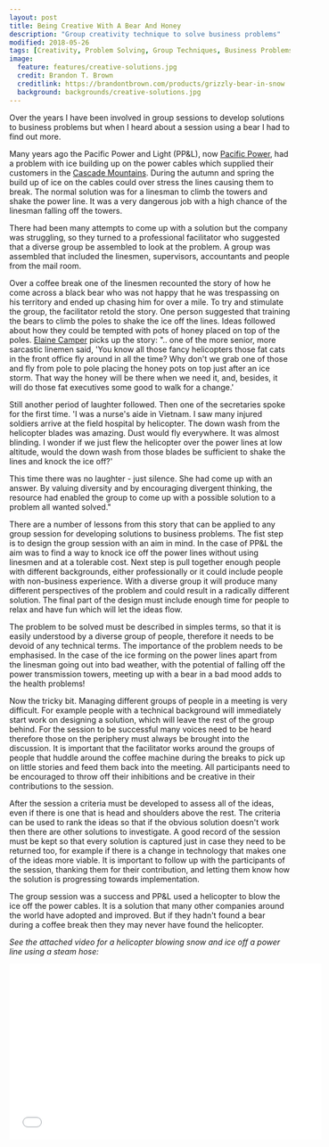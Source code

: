 ```yaml
---
layout: post
title: Being Creative With A Bear And Honey
description: "Group creativity technique to solve business problems"
modified: 2018-05-26
tags: [Creativity, Problem Solving, Group Techniques, Business Problems]
image:
  feature: features/creative-solutions.jpg
  credit: Brandon T. Brown
  creditlink: https://brandontbrown.com/products/grizzly-bear-in-snow
  background: backgrounds/creative-solutions.jpg
---
```

Over the years I have been involved in group sessions to develop solutions to business problems but when I heard about a session using a bear I had to find out more.

Many years ago the Pacific Power and Light (PP&L), now [Pacific Power](https://www.pacificpower.net/about.html), had a problem with ice building up on the power cables which supplied their customers in the [Cascade Mountains](https://en.wikipedia.org/wiki/Cascade_Range). During the autumn and spring the build up of ice on the cables could over stress the lines causing them to break. The normal solution was for a linesman to climb the towers and shake the power line. It was a very dangerous job with a high chance of the linesman falling off the towers.

There had been many attempts to come up with a solution but the company was struggling, so they turned to a professional facilitator who suggested that a diverse group be assembled to look at the problem. A group was assembled that included the linesmen, supervisors, accountants and people from the mail room.

Over a coffee break one of the linesmen recounted the story of how he come across a black bear who was not happy that he was trespassing on his territory and ended up chasing him for over a mile. To try and stimulate the group, the facilitator retold the story. One person suggested that training the bears to climb the poles to shake the ice off the lines. Ideas followed about how they could be tempted with pots of honey placed on top of the poles. [Elaine Camper](https://www.insulators.info/articles/ppl.htm) picks up the story: ".. one of the more senior, more sarcastic linemen said, 'You know all those fancy helicopters those fat cats in the front office fly around in all the time? Why don't we grab one of those and fly from pole to pole placing the honey pots on top just after an ice storm. That way the honey will be there when we need it, and, besides, it will do those fat executives some good to walk for a change.'

Still another period of laughter followed. Then one of the secretaries spoke for the first time. 'I was a nurse's aide in Vietnam. I saw many injured soldiers arrive at the field hospital by helicopter. The down wash from the helicopter blades was amazing. Dust would fly everywhere. It was almost blinding. I wonder if we just flew the helicopter over the power lines at low altitude, would the down wash from those blades be sufficient to shake the lines and knock the ice off?'

This time there was no laughter - just silence. She had come up with an answer. By valuing diversity and by encouraging divergent thinking, the resource had enabled the group to come up with a possible solution to a problem all wanted solved."

There are a number of lessons from this story that can be applied to any group session
for developing solutions to business problems. The fist step is to design the group session with an aim in mind. In the case of PP&L the aim was to find a way to knock ice off the power lines without using linesmen and at a tolerable cost. Next step is pull together enough people with different backgrounds, either professionally or it could include people with non-business experience. With a diverse group it will produce many different perspectives of the problem and could result in a radically different solution. The final part of the design must include enough time for people to relax and have fun which will let the ideas flow.

The problem to be solved must be described in simples terms, so that it is easily understood by a diverse group of people,  therefore it needs to be devoid of any technical terms. The importance of the problem needs to be emphasised. In the case of the ice forming on the power lines apart from the linesman going out into bad weather, with the potential of falling off the power transmission towers, meeting up with a bear in a bad mood adds to the health problems!

Now the tricky bit. Managing different groups of people in a meeting is very difficult. For example people with a technical background will immediately start work on designing a solution, which will leave the rest of the group behind.  For the session to be successful many voices need to be heard therefore those on the periphery must always be brought into the discussion.  It is important that the facilitator works around the groups of people that huddle around the coffee machine during the breaks to pick up on little stories and feed them back into the meeting. All participants need to be encouraged to throw off their inhibitions and be creative in their contributions to the session.

After the session a criteria must be developed to assess all of the ideas, even if there is one that is head and shoulders above the rest. The criteria can be used to rank the ideas so that if the obvious solution doesn't work then there are other solutions to investigate. A good record of the session must be kept so that every solution is captured just in case they need to be returned too, for example if there is a change in technology that makes one of the ideas more viable. It is important to follow up with the participants of the session, thanking them for their contribution, and letting them know how the solution is progressing towards implementation.

The group session was a success and PP&L used a helicopter to blow the ice off the power cables. It is a solution that many other companies around the world have adopted and improved. But if they hadn't found a bear during a coffee break then they may never have found the helicopter.

<i>See the attached video for a helicopter blowing snow and ice off a power line using a steam hose:</i>

<iframe width="560" height="315" src="//www.youtube.com/embed/Q1RsP_yKxek"
 frameborder="0"></iframe>  
